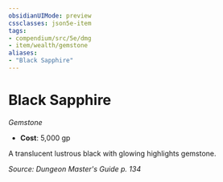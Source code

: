 ```yaml
---
obsidianUIMode: preview
cssclasses: json5e-item
tags:
- compendium/src/5e/dmg
- item/wealth/gemstone
aliases: 
- "Black Sapphire"
---
```

# Black Sapphire
*Gemstone*  

- **Cost**: 5,000 gp

A translucent lustrous black with glowing highlights gemstone.

*Source: Dungeon Master's Guide p. 134*